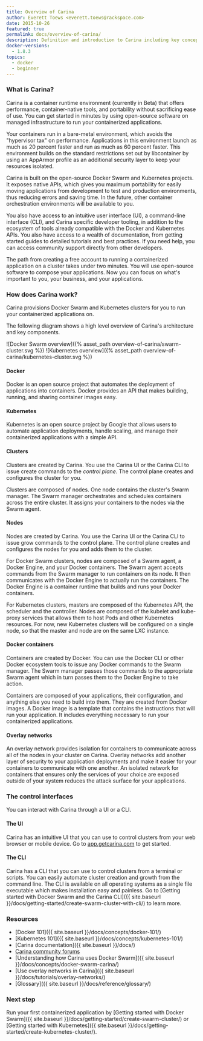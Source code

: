 ```yaml
---
title: Overview of Carina
author: Everett Toews <everett.toews@rackspace.com>
date: 2015-10-26
featured: true
permalink: docs/overview-of-carina/
description: Definition and introduction to Carina including key concepts and next steps for implementation.
docker-versions:
  - 1.8.3
topics:
  - docker
  - beginner
---
```


### What is Carina?

Carina is a container runtime environment (currently in Beta) that offers performance, container-native tools, and portability without sacrificing ease of use. You can get started in minutes by using open-source software on managed infrastructure to run your containerized applications.

Your containers run in a bare-metal environment, which avoids the "hypervisor tax" on performance. Applications in this environment launch as much as 20 percent faster and run as much as 60 percent faster. This environment builds on the standard restrictions set out by libcontainer by using an AppArmor profile as an additional security layer to keep your resources isolated.

Carina is built on the open-source Docker Swarm and Kubernetes projects.  It exposes native APIs, which gives you maximum portability for easily moving applications from development to test and production environments, thus reducing errors and saving time. In the future, other container orchestration environments will be available to you.

You also have access to an intuitive user interface (UI), a command-line interface (CLI), and Carina specific developer tooling, in addition to the ecosystem of tools already compatible with the Docker and Kubernetes APIs. You also have access to a wealth of documentation, from getting started guides to detailed tutorials and best practices. If you need help, you can access community support directly from other developers.

The path from creating a free account to running a containerized application on a cluster takes under two minutes. You will use open-source software to compose your applications. Now you can focus on what's important to you, your business, and your applications.

### How does Carina work?

Carina provisions Docker Swarm and Kubernetes clusters for you to run your containerized applications on.

The following diagram shows a high level overview of Carina's architecture and key components.

![Docker Swarm overview]({% asset_path overview-of-carina/swarm-cluster.svg %})
![Kubernetes overview]({% asset_path overview-of-carina/kubernetes-cluster.svg %})

#### Docker

Docker is an open source project that automates the deployment of applications into containers. Docker provides an API that makes building, running, and sharing container images easy.

#### Kubernetes

Kubernetes is an open source project by Google that allows users to automate application deployments, handle scaling, and manage their containerized applications with a simple API.

#### Clusters

Clusters are created by Carina. You use the Carina UI or the Carina CLI to issue create commands to the _control plane_. The control plane creates and configures the cluster for you.

Clusters are composed of nodes. One node contains the cluster's Swarm manager. The Swarm manager orchestrates and schedules containers across the entire cluster. It assigns your containers to the nodes via the Swarm agent.

#### Nodes

Nodes are created by Carina. You use the Carina UI or the Carina CLI to issue grow commands to the control plane. The control plane creates and configures the nodes for you and adds them to the cluster.

For Docker Swarm clusters, nodes are composed of a Swarm agent, a Docker Engine, and your Docker containers. The Swarm agent accepts commands from the Swarm manager to run containers on its node. It then communicates with the Docker Engine to actually run the containers. The Docker Engine is a container runtime that builds and runs your Docker containers.

For Kubernetes clusters, masters are composed of the Kubernetes API, the scheduler and the controller. Nodes are composed of the kubelet and kube-proxy services that allows them to host Pods and other Kubernetes resources. For now, new Kubernetes clusters will be configured on a single node, so that the master and node are on the same LXC instance.

#### Docker containers

Containers are created by Docker. You can use the Docker CLI or other Docker ecosystem tools to issue any Docker commands to the Swarm manager. The Swarm manager passes those commands to the appropriate Swarm agent which in turn passes them to the Docker Engine to take action.

Containers are composed of your applications, their configuration, and anything else you need to build into them. They are created from Docker images. A Docker image is a template that contains the instructions that will run your application. It includes everything necessary to run your containerized applications.

#### Overlay networks

An overlay network provides isolation for containers to communicate across all of the nodes in your cluster on Carina. Overlay networks add another layer of security to your application deployments and make it easier for your containers to communicate with one another. An isolated network for containers that ensures only the services of your choice are exposed outside of your system reduces the attack surface for your applications.

### The control interfaces

You can interact with Carina through a UI or a CLI.

#### The UI

Carina has an intuitive UI that you can use to control clusters from your web browser or mobile device. Go to [app.getcarina.com](https://app.getcarina.com) to get started.

#### The CLI

Carina has a CLI that you can use to control clusters from a terminal or scripts. You can easily automate cluster creation and growth from the command line. The CLI is available on all operating systems as a single file executable which makes installation easy and painless. Go to [Getting started with Docker Swarm and the Carina CLI]({{ site.baseurl }}/docs/getting-started/create-swarm-cluster-with-cli/) to learn more.

### Resources

* [Docker 101]({{ site.baseurl }}/docs/concepts/docker-101/)
* [Kubernetes 101]({{ site.baseurl }}/docs/concepts/kubernetes-101/)
* [Carina documentation]({{ site.baseurl }}/docs/)
* [Carina community forums](https://community.getcarina.com)
* [Understanding how Carina uses Docker Swarm]({{ site.baseurl }}/docs/concepts/docker-swarm-carina/)
* [Use overlay networks in Carina]({{ site.baseurl }}/docs/tutorials/overlay-networks/)
* [Glossary]({{ site.baseurl }}/docs/reference/glossary/)

### Next step

Run your first containerized application by [Getting started with Docker Swarm]({{ site.baseurl }}/docs/getting-started/create-swarm-cluster/) or [Getting started with Kubernetes]({{ site.baseurl }}/docs/getting-started/create-kubernetes-cluster/).
